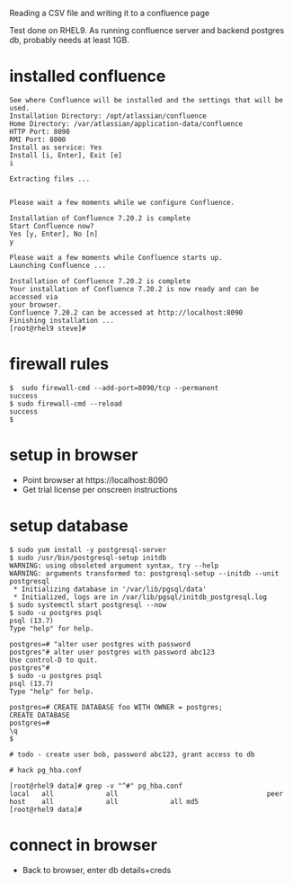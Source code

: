 Reading a CSV file and writing it to a confluence page

Test done on RHEL9.  As running confluence server and backend postgres db, probably needs at least 1GB.

# installed confluence

```
See where Confluence will be installed and the settings that will be used.
Installation Directory: /opt/atlassian/confluence
Home Directory: /var/atlassian/application-data/confluence
HTTP Port: 8090
RMI Port: 8000
Install as service: Yes
Install [i, Enter], Exit [e]
i

Extracting files ...


Please wait a few moments while we configure Confluence.

Installation of Confluence 7.20.2 is complete
Start Confluence now?
Yes [y, Enter], No [n]
y

Please wait a few moments while Confluence starts up.
Launching Confluence ...

Installation of Confluence 7.20.2 is complete
Your installation of Confluence 7.20.2 is now ready and can be accessed via
your browser.
Confluence 7.20.2 can be accessed at http://localhost:8090
Finishing installation ...
[root@rhel9 steve]# 
```

# firewall rules

```
$  sudo firewall-cmd --add-port=8090/tcp --permanent
success
$ sudo firewall-cmd --reload
success
$
```

# setup in browser

* Point browser at https://localhost:8090
* Get trial license per onscreen instructions

# setup database

```
$ sudo yum install -y postgresql-server
$ sudo /usr/bin/postgresql-setup initdb
WARNING: using obsoleted argument syntax, try --help
WARNING: arguments transformed to: postgresql-setup --initdb --unit postgresql
 * Initializing database in '/var/lib/pgsql/data'
 * Initialized, logs are in /var/lib/pgsql/initdb_postgresql.log
$ sudo systemctl start postgresql --now
$ sudo -u postgres psql
psql (13.7)
Type "help" for help.

postgres=# "alter user postgres with password
postgres"# alter user postgres with password abc123
Use control-D to quit.
postgres"#
$ sudo -u postgres psql
psql (13.7)
Type "help" for help.

postgres=# CREATE DATABASE foo WITH OWNER = postgres;
CREATE DATABASE
postgres=#
\q
$

# todo - create user bob, password abc123, grant access to db
```

```
# hack pg_hba.conf

[root@rhel9 data]# grep -v "^#" pg_hba.conf
local   all             all                                     peer
host    all             all             all md5
[root@rhel9 data]# 
```

# connect in browser

* Back to browser, enter db details+creds

